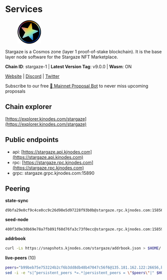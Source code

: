 # Services

<figure><img src="https://raw.githubusercontent.com/kj89/cosmos-images/main/logos/stargaze.png" alt=""><figcaption></figcaption></figure>

Stargaze is a Cosmos zone (layer 1 proof-of-stake blockchain).  It is the base layer node software for the Stargaze NFT Marketplace.

**Chain ID**: stargaze-1 | **Latest Version Tag**: v9.0.0 | **Wasm**: ON

[Website](https://www.stargaze.zone) | [Discord](https://discord.gg/stargaze) | [Twitter](https://twitter.com/stargazezone)



Subscribe to our free [🤖 Mainnet Proposal Bot](https://t.me/kjnodes_proposal_bot) to never miss upcoming proposals


## Chain explorer
[https://explorer.kjnodes.com/stargaze](https://explorer.kjnodes.com/stargaze)

## Public endpoints

* api: [https://stargaze.api.kjnodes.com](https://stargaze.api.kjnodes.com)
* rpc: [https://stargaze.rpc.kjnodes.com](https://stargaze.rpc.kjnodes.com)
* grpc: stargaze.grpc.kjnodes.com:15890

## Peering

**state-sync**

```text
d9bfa29e0cf9c4ce0cc9c26d98e5d97228f93b0b@stargaze.rpc.kjnodes.com:15856
```

**seed-node**

```text
400f3d9e30b69e78a7fb891f60d76fa3c73f0ecc@stargaze.rpc.kjnodes.com:15859
```

**addrbook**
```bash
curl -Ls https://snapshots.kjnodes.com/stargaze/addrbook.json > $HOME/.starsd/config/addrbook.json
```

**live-peers** (10)
```bash
peers="b99beb75e753224b2cf6b3dd8db48b47047c56f6@135.181.162.122:26656,bb5a32a9301b06cd4f30c0e45ca023213c95e9f6@213.133.111.71:36656,f5fa74f9a41b3d71f29a95cb1c90717e193a337d@23.111.163.2:26656,56a776a589fbc4d038db956791bcf75204c67872@172.105.112.35:26656,02826a9d7da27fbaf869544a108218859106c7b1@65.108.77.98:26656,0a935dd56157e719e704bc46633faf6ef0d52f11@51.159.109.243:21103,22a5266cb18ea209d3725e561bd9d2d27ee81d50@195.3.223.96:26656,c565abfb2686a51764dca1bacb5280098dda06a5@65.21.236.33:26656,fc668bbf7e34d6926308487348b2655159198f1d@135.181.128.114:13756,1c3e1cafb4d3e9edeb37fc964e98ed1ae8bda6ee@144.76.223.202:26656"
sed -i -e "s|^persistent_peers *=.*|persistent_peers = \"$peers\"|" $HOME/.starsd/config/config.toml
```
